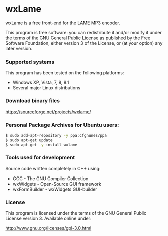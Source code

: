 # wxLame
wxLame is a free front-end for the LAME MP3 encoder.

This program is free software: you can redistribute it and/or modify
it under the terms of the GNU General Public License as published by
the Free Software Foundation, either version 3 of the License, or
(at your option) any later version.

### Supported systems
This program has been tested on the following platforms:
- Windows XP, Vista, 7, 8, 8.1
- Several major Linux distributions

### Download binary files
https://sourceforge.net/projects/wxlame/

### Personal Package Archives for Ubuntu users:
```sh
$ sudo add-apt-repository -y ppa:cfgnunes/ppa
$ sudo apt-get update
$ sudo apt-get -y install wxlame
```

### Tools used for development
Source code written completely in C++ using:
- GCC - The GNU Compiler Collection
- wxWidgets - Open-Source GUI framework
- wxFormBuilder - wxWidgets GUI-builder

### License
This program is licensed under the terms of the GNU General Public License version 3. Available online under:

http://www.gnu.org/licenses/gpl-3.0.html

